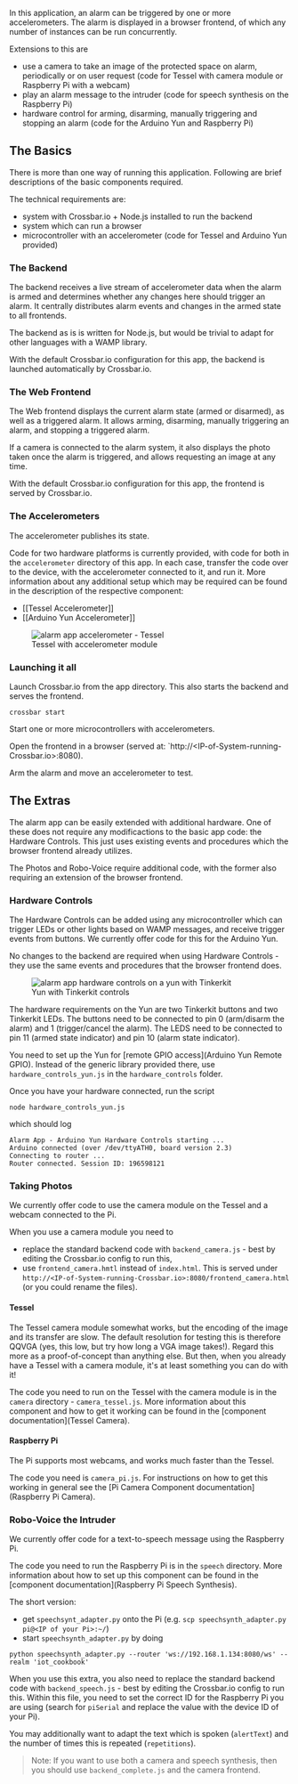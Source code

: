 In this application, an alarm can be triggered by one or more accelerometers. The alarm is displayed in a browser frontend, of which any number of instances can be run concurrently.

Extensions to this are

* use a camera to take an image of the protected space on alarm, periodically or on user request (code for Tessel with camera module or Raspberry Pi with a webcam)
* play an alarm message to the intruder (code for speech synthesis on the Raspberry Pi)
* hardware control for arming, disarming, manually triggering and stopping an alarm (code for the Arduino Yun and Raspberry Pi)

## The Basics

There is more than one way of running this application. Following are brief descriptions of the basic components required.

The technical requirements are:

* system with Crossbar.io + Node.js installed to run the backend
* system which can run a browser
* microcontroller with an accelerometer (code for Tessel and Arduino Yun provided)

### The Backend

The backend receives a live stream of accelerometer data when the alarm is armed and determines whether any changes here should trigger an alarm. It centrally distributes alarm events and changes in the armed state to all frontends.

The backend as is is written for Node.js, but would be trivial to adapt for other languages with a WAMP library. 

With the default Crossbar.io configuration for this app, the backend is launched automatically by Crossbar.io.

### The Web Frontend

The Web frontend displays the current alarm state (armed or disarmed), as well as a triggered alarm. It allows arming, disarming, manually triggering an alarm, and stopping a triggered alarm. 

If a camera is connected to the alarm system, it also displays the photo taken once the alarm is triggered, and allows requesting an image at any time.

With the default Crossbar.io configuration for this app, the frontend is served by Crossbar.io.

### The Accelerometers

The accelerometer publishes its state. 

Code for two hardware platforms is currently provided, with code for both in the `accelerometer` directory of this app. In each case, transfer the code over to the device, with the accelerometer connected to it, and run it. More information about any additional setup which may be required can be found in the description of the respective component:

* [[Tessel Accelerometer]]
* [[Arduino Yun Accelerometer]]

<figure>
   <img src="/static/img/iotcookbook/alarmapp/accelerometer_tessel.jpg" alt="alarm app accelerometer - Tessel" class="imgCentered">
   <figcaption>Tessel with accelerometer module</figcaption>
</figure>


### Launching it all

Launch Crossbar.io from the app directory. This also starts the backend and serves the frontend.

```shell
crossbar start
```

Start one or more microcontrollers with accelerometers.

Open the frontend in a browser (served at: `http://<IP-of-System-running-Crossbar.io>:8080).

Arm the alarm and move an accelerometer to test.




## The Extras

The alarm app can be easily extended with additional hardware. One of these does not require any modificactions to the basic app code: the Hardware Controls. This just uses existing events and procedures which the browser frontend already utilizes.

The Photos and Robo-Voice require additional code, with the former also requiring an extension of the browser frontend.

### Hardware Controls

The Hardware Controls can be added using any microcontroller which can trigger LEDs or other lights based on WAMP messages, and receive trigger events from buttons. We currently offer code for this for the Arduino Yun.

No changes to the backend are required when using Hardware Controls - they use the same events and procedures that the browser frontend does.

<figure>
   <img src="/static/img/iotcookbook/alarmapp/hardware_controls_yun.jpg" alt="alarm app hardware controls on a yun with Tinkerkit" class="imgCentered">
   <figcaption>Yun with Tinkerkit controls</figcaption>
</figure>

The hardware requirements on the Yun are two Tinkerkit buttons and two Tinkerkit LEDs. The buttons need to be connected to pin 0 (arm/disarm the alarm) and 1 (trigger/cancel the alarm). The LEDS need to be connected to pin 11 (armed state indicator) and pin 10 (alarm state indicator).

You need to set up the Yun for [remote GPIO access](Arduino Yun Remote GPIO). Instead of the generic library provided there, use `hardware_controls_yun.js` in the `hardware_controls` folder.

Once you have your hardware connected, run the script

```shell
node hardware_controls_yun.js
```

which should log

```shell
Alarm App - Arduino Yun Hardware Controls starting ...
Arduino connected (over /dev/ttyATH0, board version 2.3)
Connecting to router ...
Router connected. Session ID: 196598121
```

### Taking Photos

We currently offer code to use the camera module on the Tessel and a webcam connected to the Pi. 

When you use a camera module you need to 

* replace the standard backend code with `backend_camera.js` - best by editing the Crossbar.io config to run this,
* use `frontend_camera.hmtl` instead of `index.html`. This is served under `http://<IP-of-System-running-Crossbar.io>:8080/frontend_camera.html` (or you could rename the files).

#### Tessel

The Tessel camera module somewhat works, but the encoding of the image and its transfer are slow. The default resolution for testing this is therefore QQVGA (yes, this low, but try how long a VGA image takes!). Regard this more as a proof-of-concept than anything else. But then, when you already have a Tessel with a camera module, it's at least something you can do with it!

The code you need to run on the Tessel with the camera module is in the `camera` directory - `camera_tessel.js`. More information about this component and how to get it working can be found in the [component documentation](Tessel Camera).

#### Raspberry Pi

The Pi supports most webcams, and works much faster than the Tessel.

The code you need is `camera_pi.js`. For instructions on how to get this working in general see the [Pi Camera Component documentation](Raspberry Pi Camera).


### Robo-Voice the Intruder

We currently offer code for a text-to-speech message using the Raspberry Pi.

The code you need to run the Raspberry Pi is in the `speech` directory. More information about how to set up this component can be found in the [component documentation](Raspberry Pi Speech Synthesis).

The short version: 

* get `speechsynt_adapter.py` onto the Pi (e.g. `scp speechsynth_adapter.py pi@<IP of your Pi>:~/`)
* start `speechsynth_adapter.py` by doing
```
python speechsynth_adapter.py --router 'ws://192.168.1.134:8080/ws' --realm 'iot_cookbook'
```

When you use this extra, you also need to replace the standard backend code with `backend_speech.js` - best by editing the Crossbar.io config to run this. Within this file, you need to set the correct ID for the Raspberry Pi you are using (search for  `piSerial` and replace the value with the device ID of your Pi). 

You may additionally want to adapt the text which is spoken (`alertText`) and the number of times this is repeated (`repetitions`).

> Note: If you want to use both a camera and speech synthesis, then you should use `backend_complete.js` and the camera frontend.
